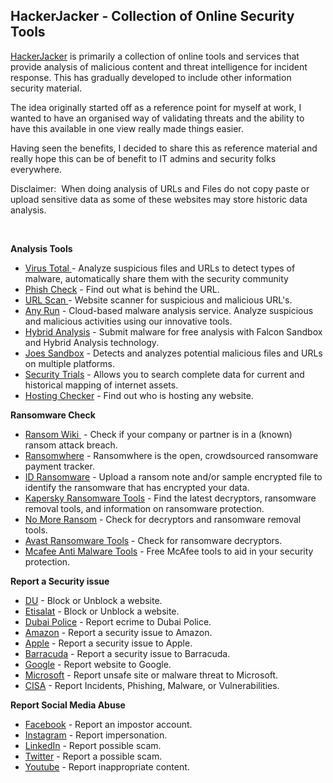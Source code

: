 <h2 dir="auto"><strong>HackerJacker - Collection of Online Security Tools</strong></h2>
<p dir="auto"><a href="https://www.hackerjacker.net" target="_blank">HackerJacker</a>&nbsp;is primarily a collection of online tools and services that provide analysis of malicious content and threat intelligence for incident response. This has gradually developed to include other information security material.</p>
<p dir="auto">The idea originally started off as a reference point for myself at work, I wanted to have an organised way of validating threats and the ability to have this available in one view really made things easier.</p>
<p dir="auto">Having seen the benefits, I decided to share this as reference material and really hope this can be of benefit to IT admins and&nbsp;security folks everywhere.</p>
<p dir="auto">Disclaimer:&nbsp; When doing analysis of URLs and Files do not copy paste or upload sensitive data as some of these websites may store historic data analysis.</p>
<p dir="auto">&nbsp;</p>
<p dir="auto"><strong>Analysis Tools</strong></p>
<ul dir="auto">
<li><a title="Virus Total" href="https://www.virustotal.com/gui/home/url" target="_blank" rel="nofollow">Virus Total&nbsp;</a>- Analyze suspicious files and URLs to detect types of malware, automatically share them with the security community</li>
<li><a href="https://phishcheck.me/" target="_blank" rel="nofollow">Phish Check</a>&nbsp;- Find out what is behind the URL.</li>
<li><a href="https://urlscan.io/" target="_blank" rel="nofollow">URL Scan&nbsp;</a>- Website scanner for suspicious and malicious URL's.</li>
<li><a href="https://app.any.run/" target="_blank" rel="nofollow">Any Run</a>&nbsp;- Cloud-based malware analysis service. Analyze suspicious and malicious activities using our innovative tools.</li>
<li><a href="https://www.hybrid-analysis.com/" target="_blank" rel="nofollow">Hybrid Analysis</a>&nbsp;- Submit malware for free analysis with Falcon Sandbox and Hybrid Analysis technology.&nbsp;</li>
<li><a href="https://www.joesandbox.com/#windows" target="_blank" rel="nofollow">Joes Sandbox</a>&nbsp;- Detects and analyzes potential malicious files and URLs on multiple platforms.</li>
<li><a href="https://securitytrails.com/dns-trails" target="_blank" rel="nofollow">Security Trials</a>&nbsp;-&nbsp;Allows you to search complete data for current and historical mapping of internet assets.</li>
<li><a href="https://hostingchecker.com/" target="_blank" rel="nofollow">Hosting Checker</a>&nbsp;-&nbsp;Find out who is hosting any website.</li>
</ul>
<p><strong>Ransomware Check</strong></p>
<ul>
<li><a href="https://ransom.wiki/" target="_blank">Ransom Wiki&nbsp;</a>&nbsp;- Check if your company or partner is in a (known) ransom attack breach.</li>
<li><a href="https://ransomwhe.re/" target="_blank">Ransomwhere</a>&nbsp;-&nbsp;Ransomwhere is the open, crowdsourced ransomware payment tracker.</li>
<li><a href="https://id-ransomware.malwarehunterteam.com/" target="_blank">ID Ransomware</a>&nbsp;-&nbsp;Upload a ransom note and/or sample encrypted file to identify the ransomware that has encrypted your data.</li>
<li><a href="https://noransom.kaspersky.com/" target="_blank">Kapersky Ransomware Tools</a>&nbsp;- Find the latest decryptors, ransomware removal tools, and information on ransomware protection.</li>
<li><a href="https://www.nomoreransom.org/crypto-sheriff.php" target="_blank">No More Ransom</a>&nbsp;- Check for decryptors and ransomware removal tools.</li>
<li><a href="https://www.avast.com/ransomware-decryption-tools#pc" target="_blank">Avast Ransomware Tools</a>&nbsp;- Check for ransomware decryptors.</li>
<li><a href="https://www.mcafee.com/enterprise/en-us/downloads/free-tools.html" target="_blank">Mcafee Anti Malware Tools</a>&nbsp;- Free McAfee tools to aid in your security protection.</li>
</ul>
<p><strong>Report a Security issue</strong></p>
<ul>
<li><a href="https://www.du.ae/surfsafely" target="_blank">DU</a>&nbsp;- Block or Unblock a website.</li>
<li><a href="https://www.etisalat.ae/en/generic/contactus-forms/web-block-unblockn.jsp" target="_blank">Etisalat</a>&nbsp;- Block or Unblock a website.</li>
<li><a href="https://www.dubaipolice.gov.ae/wps/portal/home/services/individualservices/cybercrimeService?firstView=true" target="_blank">Dubai Police</a>&nbsp;- Report ecrime to Dubai Police.</li>
<li><a href="https://www.amazon.com/gp/help/customer/display.html?ie=UTF8&amp;nodeId=201909140" target="_blank">Amazon</a>&nbsp;- Report a security issue to Amazon.</li>
<li><a href="https://support.apple.com/en-us/HT201221" target="_blank">Apple</a>&nbsp;- Report a security issue to Apple.</li>
<li><a href="https://www.barracudacentral.org/report" target="_blank">Barracuda</a>&nbsp;- Report a security issue to Barracuda.</li>
<li><a href="https://safebrowsing.google.com/safebrowsing/report_phish/?hl=en" target="_blank">Google</a>&nbsp;- Report website to Google.</li>
<li><a href="https://www.microsoft.com/en-us/wdsi/support/report-unsafe-site-guest" target="_blank">Microsoft</a>&nbsp;- Report unsafe site or malware threat to Microsoft.</li>
<li><a href="https://www.cisa.gov/uscert/report" target="_blank">CISA</a>&nbsp;- Report Incidents, Phishing, Malware, or Vulnerabilities.</li>
</ul>
<p><strong>Report Social Media Abuse</strong></p>
<ul>
<li><a href="https://www.facebook.com/help/contact/169486816475808" target="_blank">Facebook</a>&nbsp;- Report an impostor account.</li>
<li><a href="https://help.instagram.com/370054663112398" target="_blank">Instagram</a>&nbsp;- Report impersonation.</li>
<li><a href="https://www.linkedin.com/help/linkedin/ask/TS-RPS" target="_blank">LinkedIn</a>&nbsp;- Report possible scam.</li>
<li><a href="https://help.twitter.com/en/forms/authenticity/impersonation" target="_blank">Twitter</a>&nbsp;- Report a possible scam.</li>
<li><a href="https://support.google.com/youtube/answer/2802027?hl=en&amp;co=GENIE.Platform%3DAndroid" target="_blank">Youtube</a>&nbsp;- Report inappropriate content.</li>
</ul>
